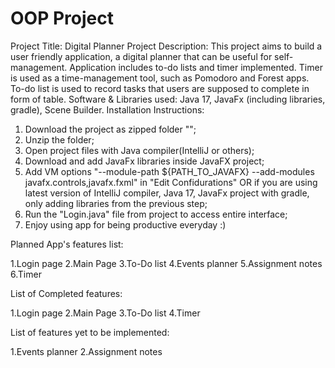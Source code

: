 # OOP Project
Project Title: Digital Planner 
Project Description: This project aims to build a user friendly application, a digital planner that can be useful for self-management. Application includes to-do lists and timer implemented. Timer is used as a time-management tool, such as Pomodoro and Forest apps. To-do list is used to record tasks that users are supposed to complete in form of table.
Software & Libraries used: Java 17, JavaFx (including libraries, gradle), Scene Builder.
Installation Instructions: 

1. Download the project as zipped folder "";
2. Unzip the folder;
3. Open project files with Java compiler(IntelliJ or others);
4. Download and add JavaFx libraries inside JavaFX project;
5. Add VM options "--module-path ${PATH_TO_JAVAFX} --add-modules javafx.controls,javafx.fxml" in "Edit Confidurations" OR if you are using latest version of IntelliJ compiler, Java 17, JavaFx project with gradle, only adding libraries from the previous step;
6. Run the "Login.java" file from project to access entire interface;
7. Enjoy using app for being productive everyday :)

Planned App's features list: 

1.Login page
2.Main Page
3.To-Do list
4.Events planner
5.Assignment notes
6.Timer

List of Completed  features:

1.Login page
2.Main Page
3.To-Do list
4.Timer

List of features yet to be implemented:

1.Events planner
2.Assignment notes
